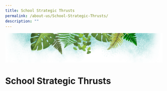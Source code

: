 ```yaml
---
title: School Strategic Thrusts
permalink: /about-us/School-Strategic-Thrusts/
description: ""
---
```

![](/images/Banner.png)

# **School Strategic Thrusts**